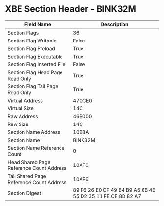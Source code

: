 # XBE Section Header - BINK32M

| Field Name | Description |
|---|---|
| Section Flags | 36 |
| Section Flag Writable | False |
| Section Flag Preload | True |
| Section Flag Executable | True |
| Section Flag Inserted File | False |
| Section Flag Head Page Read Only | True |
| Section Flag Tail Page Read Only | True |
| Virtual Address | 470CE0 |
| Virtual Size | 14C |
| Raw Address | 46B000 |
| Raw Size | 14C |
| Section Name Address | 10B8A |
| Section Name | BINK32M |
| Section Name Reference Count | 0 |
| Head Shared Page Reference Count Address | 10AF6 |
| Tail Shared Page Reference Count Address | 10AF6 |
| Section Digest | 89 F6 26 E0 CF 49 84 B9 A5 6B 4E 55 D2 35 11 FE CE 8D 82 A7 |
